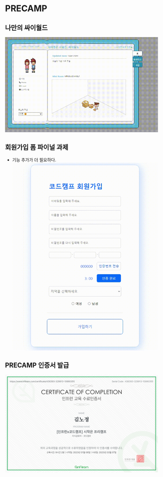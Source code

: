 # PRECAMP

## 나만의 싸이월드

![](./%EB%AF%B8%EB%8B%88%ED%99%88%ED%94%BC__%ED%86%A0%EC%9D%B4%ED%94%84%EB%A1%9C%EC%A0%9D%ED%8A%B8.gif)

## 회원가입 폼 파이널 과제

- 기능 추가가 더 필요하다.
  ![](./%ED%94%84%EB%A6%AC%EC%BA%A0%ED%94%84__%ED%8C%8C%EC%9D%B4%EB%84%90%EA%B3%BC%EC%A0%9C.gif)

## PRECAMP 인증서 발급

![](./precamp.png)
